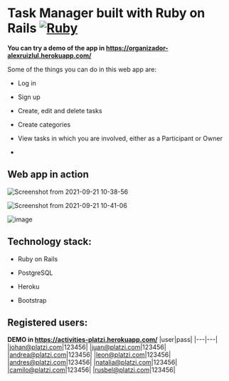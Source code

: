 # Task Manager built with Ruby on Rails [![Ruby](https://cdn.emojidex.com/emoji/mdpi/Ruby.png "Ruby") ](https://www.ruby-lang.org)

**You can try a demo of the app in https://organizador-alexruizlul.herokuapp.com/**

Some of the things you can do in this web app are:

* Log in

* Sign up

* Create, edit and delete tasks

* Create categories

* View tasks in which you are involved, either as a Participant or Owner
* 
## Web app in action
![Screenshot from 2021-09-21 10-38-56](https://user-images.githubusercontent.com/60763025/134202430-ec3e6b97-f2d5-4ac8-88e2-3526eb7746fc.png)


![Screenshot from 2021-09-21 10-41-06](https://user-images.githubusercontent.com/60763025/134202580-4a3ceef6-3089-4255-964b-91eda1f14b32.png)

![image](https://user-images.githubusercontent.com/60763025/134202656-4fab51f3-6f68-440c-9850-e2a24463c1ad.png)

## Technology stack:
* Ruby on Rails

* PostgreSQL

* Heroku

* Bootstrap

## Registered users:
**DEMO in  https://activities-platzi.herokuapp.com/**
|user|pass|
|---|---|
|johan@platzi.com|123456|
|juan@platzi.com|123456|
|andrea@platzi.com|123456|
|leon@platzi.com|123456|
|andres@platzi.com|123456|
|natalia@platzi.com|123456|
|camilo@platzi.com|123456|
|rusbel@platzi.com|123456|
